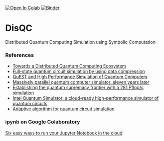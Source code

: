 [![Open In Colab](https://colab.research.google.com/assets/colab-badge.svg)](https://colab.research.google.com/github/prince-ph0en1x/DisQC/blob/master)
[![Binder](https://mybinder.org/badge_logo.svg)](https://mybinder.org/v2/gh/prince-ph0en1x/DisQC/master)

# DisQC
Distributed Quantum Computing Simulation using Symbolic Computation

### References
* [Towards a Distributed Quantum Computing Ecosystem](https://arxiv.org/abs/2002.11808) 
* [Full-state quantum circuit simulation by using data compression](https://dl.acm.org/doi/10.1145/3295500.3356155)
* [QuEST and High Performance Simulation of Quantum Computers](https://www.nature.com/articles/s41598-019-47174-9)
* [Massively parallel quantum computer simulator, eleven years later](https://www.sciencedirect.com/science/article/pii/S0010465518303977)
* [Establishing the quantum supremacy frontier with a 281 Pflop/s simulation](https://iopscience.iop.org/article/10.1088/2058-9565/ab7eeb)
* [Intel Quantum Simulator: a cloud-ready high-performance simulator of quantum circuits](https://iopscience.iop.org/article/10.1088/2058-9565/ab8505)
* [Adaptive algorithm for quantum circuit simulation](https://journals.aps.org/pra/abstract/10.1103/PhysRevA.101.042335)

### ipynb on Google Colaboratory 
[Six easy ways to run your Jupyter Notebook in the cloud](https://www.dataschool.io/cloud-services-for-jupyter-notebook/)
